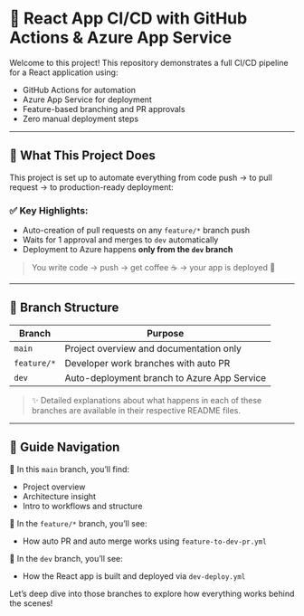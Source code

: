 # 🚀 React App CI/CD with GitHub Actions & Azure App Service

Welcome to this project! This repository demonstrates a full CI/CD pipeline for a React application using:

- GitHub Actions for automation  
- Azure App Service for deployment  
- Feature-based branching and PR approvals  
- Zero manual deployment steps

---

## 📘 What This Project Does

This project is set up to automate everything from code push → to pull request → to production-ready deployment:

### ✅ Key Highlights:
- Auto-creation of pull requests on any `feature/*` branch push
- Waits for 1 approval and merges to `dev` automatically
- Deployment to Azure happens **only from the `dev` branch**

> You write code → push → get coffee ☕ → your app is deployed 🚀

---

## 🧠 Branch Structure

| Branch        | Purpose                                  |
|---------------|-------------------------------------------|
| `main`        | Project overview and documentation only  |
| `feature/*`   | Developer work branches with auto PR      |
| `dev`         | Auto-deployment branch to Azure App Service |

> ✨ Detailed explanations about what happens in each of these branches are available in their respective README files.

---

## 📂 Guide Navigation

📄 In this `main` branch, you’ll find:
- Project overview
- Architecture insight
- Intro to workflows and structure

📄 In the `feature/*` branch, you’ll see:
- How auto PR and auto merge works using `feature-to-dev-pr.yml`

📄 In the `dev` branch, you’ll see:
- How the React app is built and deployed via `dev-deploy.yml`

Let’s deep dive into those branches to explore how everything works behind the scenes!
